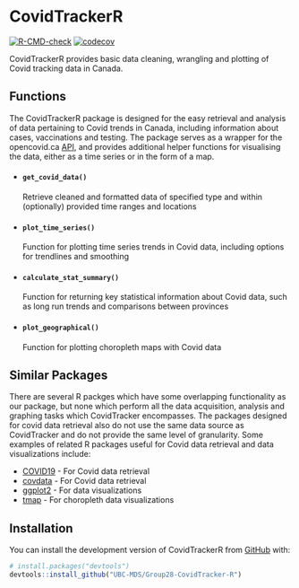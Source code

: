 
<!-- README.md is generated from README.Rmd. Please edit that file -->

# CovidTrackerR

<!-- badges: start -->
[![R-CMD-check](https://github.com/UBC-MDS/Group28-CovidTracker-R/workflows/R-CMD-check/badge.svg)](https://github.com/UBC-MDS/Group28-CovidTracker-R/actions)
[![codecov](https://codecov.io/gh/UBC-MDS/Group28-CovidTracker-R/branch/master/graph/badge.svg?token=dGXh2N04A5)](https://codecov.io/gh/UBC-MDS/Group28-CovidTracker-R)
<!-- badges: end -->

CovidTrackerR provides basic data cleaning, wrangling and plotting of Covid tracking data in Canada.

## Functions
The CovidTrackerR package is designed for the easy retrieval and analysis of data pertaining to Covid trends in Canada, including information about cases, vaccinations and testing. The package serves as a wrapper for the opencovid.ca [API](Ihttps://opencovid.ca/api/), and provides additional helper functions for visualising the data, either as a time series or in the form of a map. 

* #### `get_covid_data()`
    Retrieve cleaned and formatted data of specified type and within (optionally) provided time ranges and locations

* #### `plot_time_series()`
    Function for plotting time series trends in Covid data, including options for trendlines and smoothing

* #### `calculate_stat_summary()`
    Function for returning key statistical information about Covid data, such as long run trends and comparisons between provinces<br>

* #### `plot_geographical()`
    Function for plotting choropleth maps with Covid data 

## Similar Packages   
There are several R packges which have some overlapping functionality as our package, but none which perform all the data acquisition, analysis and graphing tasks which CovidTracker encompasses. The packages designed for covid data retrieval also do not use the same data source as CovidTracker and do not provide the same level of granularity. Some examples of related R packages useful for Covid data retrieval and data visualizations include:

- [COVID19](https://cran.r-project.org/web/packages/COVID19/index.html) - For Covid data retrieval 
- [covdata](https://github.com/kjhealy/covdata/) - For Covid data retrieval
- [ggplot2](https://cran.r-project.org/web/packages/ggplot2/index.html) - For data visualizations
- [tmap](https://cran.r-project.org/web/packages/tmap/index.html) - For choropleth data visualizations


## Installation

You can install the development version of CovidTrackerR from [GitHub](https://github.com/) with:
 
``` r
# install.packages("devtools")
devtools::install_github("UBC-MDS/Group28-CovidTracker-R")
```
